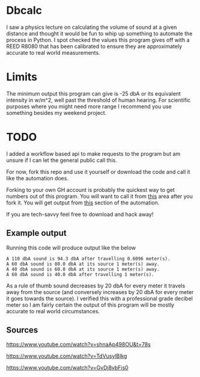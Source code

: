 # Dbcalc

I saw a physics lecture on calculating the volume of sound at a given distance and thought it would be fun to whip up something to automate the process in Python. I spot checked the values this program gives off with a REED R8080 that has been calibrated to ensure they are approximately accurate to real world measurements.

# Limits

The minimum output this program can give is -25 dbA or its equivalent intensity in w/m^2, well past the threshold of human hearing. For scientific purposes where you might need more range I recommend you use something besides my weekend project.

# TODO

I added a workflow based api to make requests to the program but am unsure if I can let the general public call this.

For now, fork this repo and use it yourself or download the code and call it like the automation does.

Forking to your own GH account is probably the quickest way to get numbers out of this program. You will want to call it from [this](https://github.com/OtherAesop/dbcalc/actions/workflows/calculate.yml) area after you fork it. You will get output from [this](https://github.com/OtherAesop/dbcalc/actions/runs/4423335061/jobs/7755969188#step:4:12) section of the automation.

If you are tech-savvy feel free to download and hack away!

## Example output

Running this code will produce output like the below

```
A 110 dbA sound is 94.3 dbA after travelling 0.6096 meter(s).
A 60 dbA sound is 80.0 dbA at its source 1 meter(s) away.
A 40 dbA sound is 60.0 dbA at its source 1 meter(s) away.
A 60 dbA sound is 40.0 dbA after travelling 1 meter(s).
```

As a rule of thumb sound decreases by 20 dbA for every meter it travels away from the source (and conversely increases by 20 dbA for every meter it goes towards the source). I verified this with a professional grade decibel meter so I am fairly certain the output of this program will be mostly accurate to real world circumstances.

## Sources 

https://www.youtube.com/watch?v=shnaAp498OU&t=78s

https://www.youtube.com/watch?v=TdVusylBlkg

https://www.youtube.com/watch?v=GvDi8vbFis0